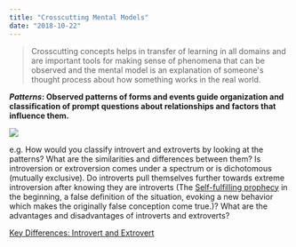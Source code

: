 ```yaml
---
title: "Crosscutting Mental Models"
date: "2018-10-22"
---
```


> Crosscutting concepts helps in transfer of learning in all domains and are important tools for making sense of phenomena that can be observed and the mental model is an explanation of someone's thought process about how something works in the real world.

  
**_Patterns_: Observed patterns of forms and events guide organization and classification of prompt questions about relationships and factors that influence them.**

  

[![](images/introvert-vs-extrovert.jpg)](https://iambrainstorming.ml/wp-content/uploads/2018/10/introvert-vs-extrovert.jpg)

  
e.g. How would you classify introvert and extroverts by looking at the patterns? What are the similarities and differences between them? Is introversion or extroversion comes under a spectrum or is dichotomous (mutually exclusive). Do introverts pull themselves further towards extreme introversion after knowing they are introverts (The [Self-fulfilling prophecy](https://www.youtube.com/watch?v=0DDDHrhpSrs) in the beginning, a false definition of the situation, evoking a new behavior which makes the originally false conception come true.)? What are the advantages and disadvantages of introverts and extroverts?

  
[Key Differences: Introvert and Extrovert](https://keydifferences.com/difference-between-introvert-and-extrovert.html)
